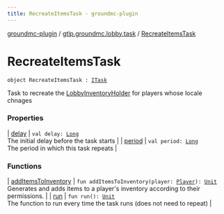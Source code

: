 ```yaml
---
title: RecreateItemsTask - groundmc-plugin
---
```


[groundmc-plugin](../../index.html) / [gtlp.groundmc.lobby.task](../index.html) / [RecreateItemsTask](.)

# RecreateItemsTask

`object RecreateItemsTask : `[`ITask`](../-i-task/index.html)

Task to recreate the [LobbyInventoryHolder](../../gtlp.groundmc.lobby.inventory/-lobby-inventory-holder/index.html) for players whose locale chnages

### Properties

| [delay](delay.html) | `val delay: `[`Long`](https://kotlinlang.org/api/latest/jvm/stdlib/kotlin/-long/index.html)<br>The initial delay before the task starts |
| [period](period.html) | `val period: `[`Long`](https://kotlinlang.org/api/latest/jvm/stdlib/kotlin/-long/index.html)<br>The period in which this task repeats |

### Functions

| [addItemsToInventory](add-items-to-inventory.html) | `fun addItemsToInventory(player: `[`Player`](https://hub.spigotmc.org/javadocs/spigot/org/bukkit/entity/Player.html)`): `[`Unit`](https://kotlinlang.org/api/latest/jvm/stdlib/kotlin/-unit/index.html)<br>Generates and adds items to a player's inventory according to their permissions. |
| [run](run.html) | `fun run(): `[`Unit`](https://kotlinlang.org/api/latest/jvm/stdlib/kotlin/-unit/index.html)<br>The function to run every time the task runs (does not need to repeat) |

